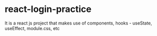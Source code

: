 # react-login-practice
It is a react js project that makes use of components, hooks - useState, useEffect, module.css, etc
